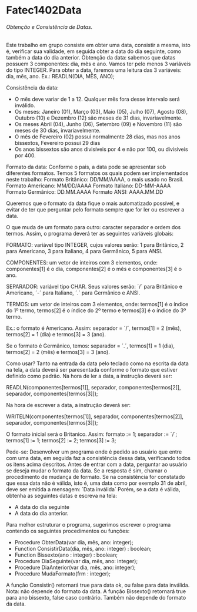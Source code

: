 # Fatec1402Data

###### Obtenção e Consistência de Datas.

Este trabalho em grupo consiste em obter uma data, consistir a mesma, isto é, verificar sua validade, em seguida obter a data do dia seguinte, como também a data do dia anterior.
Obtenção da data: sabemos que datas possuem 3 componentes: dia, mês e ano. Vamos ter pelo menos 3 variáveis do tipo INTEGER. Para obter a data, faremos uma leitura das 3 variáveis: dia, mês, ano.
Ex.: READLN(DIA, MÊS, ANO);

Consistência da data:
- O mês deve variar de 1 a 12. Qualquer mês fora desse intervalo será inválido.
- Os meses: Janeiro (01), Março (03), Maio (05), Julho (07), Agosto (08), Outubro (10) e Dezembro (12) são meses de 31 dias, invariavelmente.
- Os meses Abril (04), Junho (06), Setembro (09) e Novembro (11) são meses de 30 dias, invariavelmente.
- O mês de Fevereiro (02) possui normalmente 28 dias, mas nos anos bissextos, Fevereiro possui 29 dias
- Os anos bissextos são anos divisíveis por 4 e não por 100, ou divisíveis por 400.

Formato da data:
Conforme o pais, a data pode se apresentar sob diferentes formatos. Temos 5 formatos os quais podem ser implementados neste trabalho:
Formato Britânico: DD/MM/AAAA, o mais usado no Brasil.
Formato Americano: MM/DD/AAAA
Formato Italiano: DD-MM-AAAA
Formato Germânico: DD.MM.AAAA
Formato ANSI: AAAA.MM.DD

Queremos que o formato da data fique o mais automatizado possível, e evitar de ter que perguntar pelo formato sempre que for ler ou escrever a data.

O que muda de um formato para outro: caracter separador e ordem dos termos. Assim, o programa deverá ter as seguintes variáveis globais:


FORMATO: variável tipo INTEGER, cujos valores serão:
1 para Britânico, 2 para Americano, 3 para Italiano, 4 para Germânico, 5 para ANSI.

COMPONENTES: um vetor de inteiros com 3 elementos, onde: componentes[1] é o dia, componentes[2] é o mês e componentes[3] é o ano.

SEPARADOR: variável tipo CHAR. Seus valores serão: ´/´ para Britânico e Americano, ´-´ para Italiano, ´.´ para Germânico e ANSI.

TERMOS: um vetor de inteiros com 3 elementos, onde: termos[1] é o índice do 1º termo, termos[2] é o índice do 2º termo e termos[3] é o índice do 3º termo.

Ex.: o formato é Americano. Assim: separador = ´/´, termos[1] = 2 (mês), termos[2] = 1 (dia) e termos[3] = 3 (ano).

Se o formato é Germânico, temos: separador = ´.´, termos[1] = 1 (dia), termos[2] = 2 (mês) e termos[3] = 3 (ano).

Como usar? Tanto na entrada da data pelo teclado como na escrita da data na tela, a data deverá ser paresentada conforme o formato que estiver definido como padrão. Na hora de ler a data, a instrução deverá ser:

READLN(componentes[termos[1]], separador, componentes[termos[2]], separador, componentes[termos[3]]);

Na hora de escrever a data, a instrução deverá ser:

WRITELN(componentes[termos[1]], separador, componentes[termos[2]], separador, componentes[termos[3]]);

O formato inicial será o Britanico. Assim: formato := 1; separador := ´/´; termos[1] := 1; termos[2] := 2; termos[3] := 3;

Pede-se:
Desenvolver um programa onde é pedido ao usuário que entre com uma data, em seguida faz a consistência dessa data, verificando todos os itens acima descritos. Antes de entrar com a data, perguntar ao usuário se deseja mudar o formato da data. Se a resposta é sim, chamar o procedimento de mudança de formato.
Se na consistência for constatado que essa data não é válida, isto é, uma data como por exemplo 31 de abril, deve ser emitida a mensagem: ´Data inválida´
Porém, se a data é válida, obtenha as seguintes datas e escreva na tela:
- A data do dia seguinte
- A data do dia anterior.

Para melhor estruturar o programa, sugerimos escrever o programa contendo os seguintes procedimentos ou funções:
- Procedure ObterData(var dia, mês, ano: integer);
- Function ConsistirData(dia, mês, ano: integer) : boolean;
- Function Bissexto(ano : integer) : boolean;
- Procedure DiaSeguinte(var dia, mês, ano: integer);
- Procedure DiaAnterior(var dia, mês, ano: integer);
- Procedure MudaFormato(frm : integer);

A função Consistir() retornará true para data ok, ou false para data inválida. Nota: não depende do formato da data.
A função Bissexto() retornará true para ano bissexto, false caso contrário. Também não depende do formato da data.
